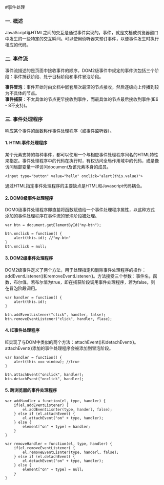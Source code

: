 #事件处理

### 一. 概述
JavaScript与HTML之间的交互是通过事件实现的。事件，就是文档或浏览器窗口中发生的一些特定的交互瞬间。可以使用侦听器来预订事件，以便事件发生时执行相应的代码。

### 二. 事件流
事件流描述的是页面中接收事件的顺序，DOM2级事件中规定的事件流包括三个阶段：事件捕获阶段、处于目标阶段和事件冒泡阶段。  
  
**事件冒泡**：事件开始时由文档中嵌套层次最深的节点接收，然后逐级向上传播到较为不具体的节点。  
**事件捕获**：不太具体的节点更早接收到事件，而最具体的节点最后接收到事件(IE6 - 8不支持)。  

### 三. 事件处理程序
响应某个事件的函数称作事件处理程序（或事件监听器）。

#### 1. HTML事件处理程序
某个元素支持的每种事件，都可以使用一个与相应事件处理程序同名的HTML特性来指定。事件处理程序中的代码在执行时，有权访问全局作用域中的代码，或是像访问局部变量一样访问document及该元素本身的成员。

    <input type="button" value="hello" onclick="alert(this.value)">
    
通过HTML指定事件处理程序的主要缺点是HTML和Javascript代码耦合。

#### 2. DOM0级事件处理程序
DOM0级事件处理程序即直接将函数赋值给一个事件处理程序属性，以这种方式添加的事件处理程序在事件流的冒泡阶段被处理。

    var btn = document.getElementById("my-btn");
    
    btn.onclick = function() {
        alert(this.id); //"my-btn"
    }
    btn.onclick = null;
    
#### 3. DOM2级事件处理程序
DOM2级事件定义了两个方法，用于处理指定和删除事件处理程序的操作：addEventListener()和removeEventListener()。方法接受三个参数：事件名，函数，布尔值。若布尔值为true，即在捕获阶段调用事件处理程序，若为false，则在冒泡阶段调用。

    var handler = function() {
        alert(this.id);
    }
    
    btn.addEventListener("click", handler, false);
    btn.removeEventListener("click", handler, flase);
    
#### 4. IE事件处理程序
IE实现了与DOM中类似的两个方法：attachEvent()和detachEvent()。attachEvent()添加的事件处理程序会被添加到冒泡阶段。

    var handler = function() {
        alert(this === window); //true
    }
    
    btn.attachEvent("onclick", handler);
    btn.detachEvent("onclick", handler);
    
#### 5. 跨浏览器的事件处理程序

    var addHandler = function(el, type, handler) {
        if(el.addEventListener) {
            el.addEventLisnter(type, handerl, false);
        } else if (el.attachEvent) {
            el.attachEvent("on" + type, handler);
        } else {
            element["on" + type] = handler;
        }
    }
    
    var removeHandler = function(el, type, handler) {
        if(el.removeEventListener) {
            el.removeEventLisnter(type, handerl, false);
        } else if (el.detachEvent) {
            el.detachEvent("on" + type, handler);
        } else {
            element["on" + type] = null;
        }
    }